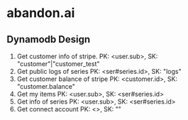 # abandon.ai

## Dynamodb Design

1. Get customer info of stripe.
    PK: <user.sub>, SK: "customer"|"customer_test"
2. Get public logs of series
    PK: <ser#series.id>, SK: "logs"
3. Get customer balance of stripe
    PK: <customer.id>, SK: "customer.balance"
4. Get my items
    PK: <user.sub>, SK: <ser#series.id>
5. Get info of series
    PK: <user.sub>, SK: <ser#series.id>
6. Get connect account
    PK: <>, SK: ""